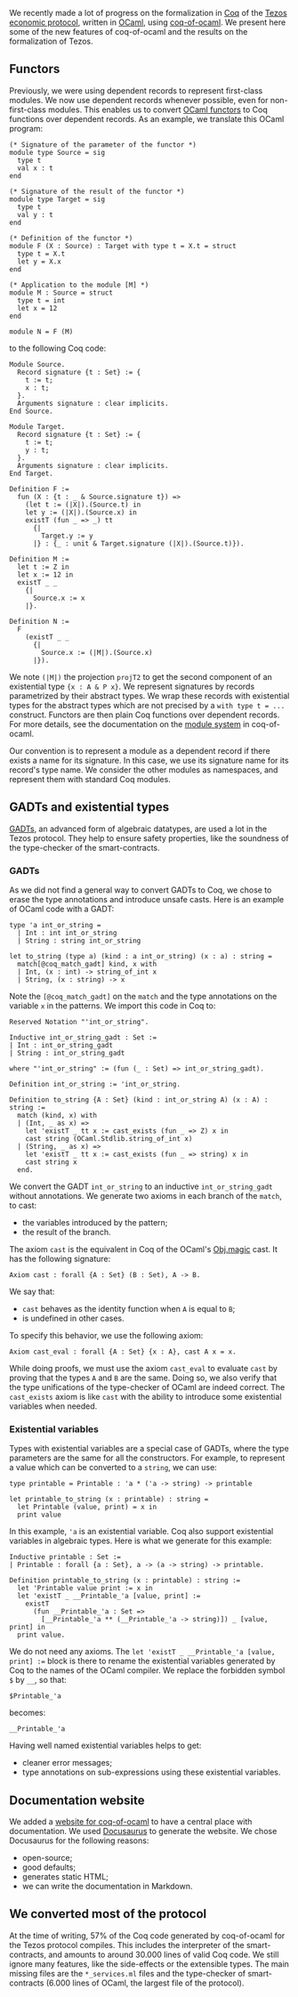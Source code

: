 We recently made a lot of progress on the formalization in [Coq](https://coq.inria.fr/) of the [Tezos economic protocol](https://gitlab.com/tezos/tezos/-/tree/master/src/proto_alpha/lib_protocol), written in [OCaml](https://ocaml.org/), using [coq-of-ocaml](https://clarus.github.io/coq-of-ocaml/). We present here some of the new features of coq-of-ocaml and the results on the formalization of Tezos.

## Functors
Previously, we were using dependent records to represent first-class modules. We now use dependent records whenever possible, even for non-first-class modules. This enables us to convert [OCaml functors](https://dev.realworldocaml.org/functors.html) to Coq functions over dependent records. As an example, we translate this OCaml program:

    (* Signature of the parameter of the functor *)
    module type Source = sig
      type t
      val x : t
    end

    (* Signature of the result of the functor *)
    module type Target = sig
      type t
      val y : t
    end

    (* Definition of the functor *)
    module F (X : Source) : Target with type t = X.t = struct
      type t = X.t
      let y = X.x
    end

    (* Application to the module [M] *)
    module M : Source = struct
      type t = int
      let x = 12
    end

    module N = F (M)

to the following Coq code:

    Module Source.
      Record signature {t : Set} := {
        t := t;
        x : t;
      }.
      Arguments signature : clear implicits.
    End Source.

    Module Target.
      Record signature {t : Set} := {
        t := t;
        y : t;
      }.
      Arguments signature : clear implicits.
    End Target.

    Definition F :=
      fun (X : {t : _ & Source.signature t}) =>
        (let t := (|X|).(Source.t) in
        let y := (|X|).(Source.x) in
        existT (fun _ => _) tt
          {|
            Target.y := y
          |} : {_ : unit & Target.signature (|X|).(Source.t)}).

    Definition M :=
      let t := Z in
      let x := 12 in
      existT _ _
        {|
          Source.x := x
        |}.

    Definition N :=
      F
        (existT _ _
          {|
            Source.x := (|M|).(Source.x)
          |}).

We note `(|M|)` the projection `projT2` to get the second component of an existential type `{x : A & P x}`. We represent signatures by records parametrized by their abstract types. We wrap these records with existential types for the abstract types which are not precised by a `with type t = ...` construct. Functors are then plain Coq functions over dependent records. For more details, see the documentation on the [module system](https://clarus.github.io/coq-of-ocaml/docs/module-system) in coq-of-ocaml.

Our convention is to represent a module as a dependent record if there exists a name for its signature. In this case, we use its signature name for its record's type name. We consider the other modules as namespaces, and represent them with standard Coq modules.

## GADTs and existential types
[GADTs](https://caml.inria.fr/pub/docs/manual-ocaml/manual033.html), an advanced form of algebraic datatypes, are used a lot in the Tezos protocol. They help to ensure safety properties, like the soundness of the type-checker of the smart-contracts.

### GADTs
As we did not find a general way to convert GADTs to Coq, we chose to erase the type annotations and introduce unsafe casts. Here is an example of OCaml code with a GADT:

    type 'a int_or_string =
      | Int : int int_or_string
      | String : string int_or_string

    let to_string (type a) (kind : a int_or_string) (x : a) : string =
      match[@coq_match_gadt] kind, x with
      | Int, (x : int) -> string_of_int x
      | String, (x : string) -> x

Note the `[@coq_match_gadt]` on the `match` and the type annotations on the variable `x` in the patterns. We import this code in Coq to:

    Reserved Notation "'int_or_string".

    Inductive int_or_string_gadt : Set :=
    | Int : int_or_string_gadt
    | String : int_or_string_gadt

    where "'int_or_string" := (fun (_ : Set) => int_or_string_gadt).

    Definition int_or_string := 'int_or_string.

    Definition to_string {A : Set} (kind : int_or_string A) (x : A) : string :=
      match (kind, x) with
      | (Int, _ as x) =>
        let 'existT _ tt x := cast_exists (fun _ => Z) x in
        cast string (OCaml.Stdlib.string_of_int x)
      | (String, _ as x) =>
        let 'existT _ tt x := cast_exists (fun _ => string) x in
        cast string x
      end.

We convert the GADT `int_or_string` to an inductive `int_or_string_gadt` without annotations. We generate two axioms in each branch of the `match`, to cast:

* the variables introduced by the pattern;
* the result of the branch.

The axiom `cast` is the equivalent in Coq of the OCaml's [Obj.magic](https://caml.inria.fr/pub/docs/manual-ocaml/libref/Obj.html) cast. It has the following signature:

    Axiom cast : forall {A : Set} (B : Set), A -> B.

We say that:

* `cast` behaves as the identity function when `A` is equal to `B`;
* is undefined in other cases.

To specify this behavior, we use the following axiom:

    Axiom cast_eval : forall {A : Set} {x : A}, cast A x = x.

While doing proofs, we must use the axiom `cast_eval` to evaluate `cast` by proving that the types `A` and `B` are the same. Doing so, we also verify that the type unifications of the type-checker of OCaml are indeed correct. The `cast_exists` axiom is like `cast` with the ability to introduce some existential variables when needed.

### Existential variables
Types with existential variables are a special case of GADTs, where the type parameters are the same for all the constructors. For example, to represent a value which can be converted to a `string`, we can use:

    type printable = Printable : 'a * ('a -> string) -> printable

    let printable_to_string (x : printable) : string =
      let Printable (value, print) = x in
      print value

In this example, `'a` is an existential variable. Coq also support existential variables in algebraic types. Here is what we generate for this example:

    Inductive printable : Set :=
    | Printable : forall {a : Set}, a -> (a -> string) -> printable.

    Definition printable_to_string (x : printable) : string :=
      let 'Printable value print := x in
      let 'existT _ __Printable_'a [value, print] :=
        existT
          (fun __Printable_'a : Set =>
            [__Printable_'a ** (__Printable_'a -> string)]) _ [value, print] in
      print value.

We do not need any axioms. The `let 'existT _ __Printable_'a [value, print] :=` block is there to rename the existential variables generated by Coq to the names of the OCaml compiler. We replace the forbidden symbol `$` by `__`, so that:

    $Printable_'a

becomes:

    __Printable_'a

Having well named existential variables helps to get:

* cleaner error messages;
* type annotations on sub-expressions using these existential variables.

## Documentation website
We added a [website for coq-of-ocaml](https://clarus.github.io/coq-of-ocaml/) to have a central place with documentation. We used [Docusaurus](https://docusaurus.io/) to generate the website. We chose Docusaurus for the following reasons:

* open-source;
* good defaults;
* generates static HTML;
* we can write the documentation in Markdown.

## We converted most of the protocol
At the time of writing, 57% of the Coq code generated by coq-of-ocaml for the Tezos protocol compiles. This includes the interpreter of the smart-contracts, and amounts to around 30.000 lines of valid Coq code. We still ignore many features, like the side-effects or the extensible types. The main missing files are the `*_services.ml` files and the type-checker of smart-contracts (6.000 lines of OCaml, the largest file of the protocol).
